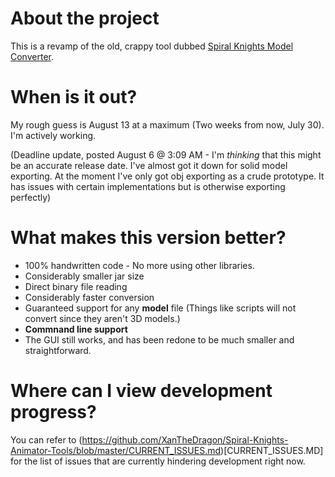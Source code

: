 # About the project
This is a revamp of the old, crappy tool dubbed [Spiral Knights Model Converter](https://github.com/XanTheDragon/Spiral-Knights-Model-Converter).

# When is it out?
My rough guess is August 13 at a maximum (Two weeks from now, July 30). I'm actively working.

(Deadline update, posted August 6 @ 3:09 AM - I'm *thinking* that this might be an accurate release date. I've almost got it down for solid model exporting. At the moment I've only got obj exporting as a crude prototype. It has issues with certain implementations but is otherwise exporting perfectly)

# What makes this version better?

* 100% handwritten code - No more using other libraries.
 * Considerably smaller jar size
* Direct binary file reading
 * Considerably faster conversion
 * Guaranteed support for any **model** file (Things like scripts will not convert since they aren't 3D models.)
* **Commnand line support**
* The GUI still works, and has been redone to be much smaller and straightforward.

# Where can I view development progress? 

You can refer to (https://github.com/XanTheDragon/Spiral-Knights-Animator-Tools/blob/master/CURRENT_ISSUES.md)[CURRENT_ISSUES.MD] for the list of issues that are currently hindering development right now.
